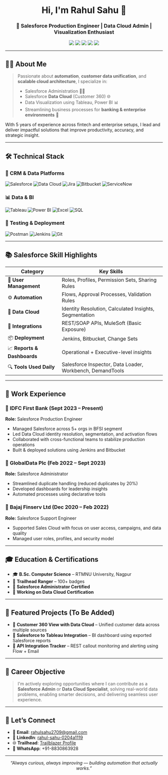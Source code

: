 <h1 align="center">Hi, I'm Rahul Sahu 👋</h1>
<h3 align="center">🚀 Salesforce Production Engineer | Data Cloud Admin | Visualization Enthusiast</h3>

<p align="center">
  <a href="mailto:rahulsahu2709@gmail.com"><img src="https://img.shields.io/badge/Gmail-rahulsahu2709@gmail.com-D14836?style=flat&logo=gmail&logoColor=white"/></a>
  <a href="https://linkedin.com/in/rahul-sahu-0204a1119"><img src="https://img.shields.io/badge/LinkedIn-Rahul%20Sahu-blue?style=flat&logo=linkedin&logoColor=white"/></a>
  <a href="#"><img src="https://img.shields.io/badge/Location-Nagpur,%20India-007ACC?style=flat&logo=google-maps&logoColor=white"/></a>
  <a href="#"><img src="https://img.shields.io/badge/Trailhead-Ranger-blueviolet?style=flat&logo=salesforce&logoColor=white"/></a>
  <a href="tel:+918830863928"><img src="https://img.shields.io/badge/Phone-+91%208830863928-success?style=flat&logo=whatsapp&logoColor=white"/></a>
</p>

---

## 👨‍💻 About Me

> Passionate about **automation**, **customer data unification**, and **scalable cloud architecture**, I specialize in:
> - Salesforce Administration 👨‍🔧
> - Salesforce **Data Cloud** (Customer 360) 🌐
> - Data Visualization using Tableau, Power BI 📊
> - Streamlining business processes for **banking & enterprise environments** 🏦

With 5 years of experience across fintech and enterprise setups, I lead and deliver impactful solutions that improve productivity, accuracy, and strategic insight.

---

## 🛠️ Technical Stack

### 🔹 **CRM & Data Platforms**
![Salesforce](https://img.shields.io/badge/-Salesforce-00A1E0?logo=salesforce&logoColor=white)
![Data Cloud](https://img.shields.io/badge/-Salesforce%20Data%20Cloud-6F42C1?logo=salesforce&logoColor=white)
![Jira](https://img.shields.io/badge/-JIRA-0052CC?logo=jira)
![Bitbucket](https://img.shields.io/badge/-Bitbucket-darkblue?logo=bitbucket)
![ServiceNow](https://img.shields.io/badge/-ServiceNow-green?logo=servicenow)

### 📊 **Data & BI**
![Tableau](https://img.shields.io/badge/-Tableau-E97627?logo=tableau)
![Power BI](https://img.shields.io/badge/-PowerBI-F2C811?logo=powerbi)
![Excel](https://img.shields.io/badge/-Excel-217346?logo=microsoft-excel)
![SQL](https://img.shields.io/badge/-SQL-4479A1?logo=sqlite)

### 🧪 **Testing & Deployment**
![Postman](https://img.shields.io/badge/-Postman-FF6C37?logo=postman)
![Jenkins](https://img.shields.io/badge/-Jenkins-D24939?logo=jenkins)
![Git](https://img.shields.io/badge/-Git-F05032?logo=git)

---

## 📚 Salesforce Skill Highlights

| Category | Key Skills |
|----------|------------|
| 👥 **User Management** | Roles, Profiles, Permission Sets, Sharing Rules |
| ⚙️ **Automation** | Flows, Approval Processes, Validation Rules |
| 🧬 **Data Cloud** | Identity Resolution, Calculated Insights, Segmentation |
| 🔄 **Integrations** | REST/SOAP APIs, MuleSoft (Basic Exposure) |
| 📦 **Deployment** | Jenkins, Bitbucket, Change Sets |
| 📈 **Reports & Dashboards** | Operational + Executive-level insights |
| 🔍 **Tools Used Daily** | Salesforce Inspector, Data Loader, Workbench, DemandTools |

---

## 💼 Work Experience

### 🔹 **IDFC First Bank** (Sept 2023 – Present)  
**Role:** Salesforce Production Engineer  
- Managed Salesforce across 5+ orgs in BFSI segment  
- Led Data Cloud identity resolution, segmentation, and activation flows  
- Collaborated with cross-functional teams to stabilize production operations  
- Built & deployed solutions using Jenkins and Bitbucket

### 🔹 **GlobalData Plc** (Feb 2022 – Sept 2023)  
**Role:** Salesforce Administrator  
- Streamlined duplicate handling (reduced duplicates by 20%)  
- Developed dashboards for leadership insights  
- Automated processes using declarative tools

### 🔹 **Bajaj Finserv Ltd** (Dec 2020 – Feb 2022)  
**Role:** Salesforce Support Engineer  
- Supported Sales Cloud with focus on user access, campaigns, and data quality  
- Managed user roles, profiles, and security model

---

## 🎓 Education & Certifications

- 🎓 **B.Sc. Computer Science** – RTMNU University, Nagpur  
- 📘 **Trailhead Ranger** – 100+ badges  
- 📄 **Salesforce Administrator Certified**  
- 📄 **Working on Data Cloud Certification**

---

## 🧠 Featured Projects (To Be Added)

- 🔸 **Customer 360 View with Data Cloud** – Unified customer data across multiple sources  
- 🔸 **Salesforce to Tableau Integration** – BI dashboard using exported Salesforce reports  
- 🔸 **API Integration Tracker** – REST callout monitoring and alerting using Flow + Email

---

## 📌 Career Objective

> I'm actively exploring opportunities where I can contribute as a **Salesforce Admin** or **Data Cloud Specialist**, solving real-world data problems, enabling smarter decisions, and delivering seamless user experience.

---

## 💬 Let’s Connect

- 📩 **Email**: rahulsahu2709@gmail.com  
- 🔗 **LinkedIn**: [rahul-sahu-0204a1119](https://linkedin.com/in/rahul-sahu-0204a1119)  
- 🌐 **Trailhead**: [Trailblazer Profile](https://www.salesforce.com/trailblazer/rahulsahu)  
- 📱 **WhatsApp**: +91-8830863928

---

<p align="center"><i>“Always curious, always improving — building automation that actually works.”</i></p>
